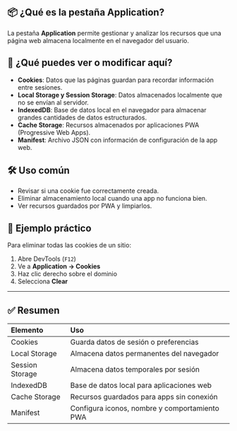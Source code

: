 ## 📦 ¿Qué es la pestaña Application?
La pestaña **Application** permite gestionar y analizar los recursos que una página web almacena localmente en el navegador del usuario.

## 📌 ¿Qué puedes ver o modificar aquí?

- **Cookies**: Datos que las páginas guardan para recordar información entre sesiones.
- **Local Storage y Session Storage**: Datos almacenados localmente que no se envían al servidor.
- **IndexedDB**: Base de datos local en el navegador para almacenar grandes cantidades de datos estructurados.
- **Cache Storage**: Recursos almacenados por aplicaciones PWA (Progressive Web Apps).
- **Manifest**: Archivo JSON con información de configuración de la app web.

## 🛠 Uso común

- Revisar si una cookie fue correctamente creada.
- Eliminar almacenamiento local cuando una app no funciona bien.
- Ver recursos guardados por PWA y limpiarlos.

## 📌 Ejemplo práctico

Para eliminar todas las cookies de un sitio:

1. Abre DevTools (`F12`)
2. Ve a **Application → Cookies**
3. Haz clic derecho sobre el dominio
4. Selecciona **Clear**

---

## ✅ Resumen

| Elemento          | Uso                                          |
|:-----------------|:--------------------------------------------|
| Cookies           | Guarda datos de sesión o preferencias        |
| Local Storage     | Almacena datos permanentes del navegador     |
| Session Storage   | Almacena datos temporales por sesión         |
| IndexedDB         | Base de datos local para aplicaciones web    |
| Cache Storage     | Recursos guardados para apps sin conexión    |
| Manifest          | Configura iconos, nombre y comportamiento PWA|
